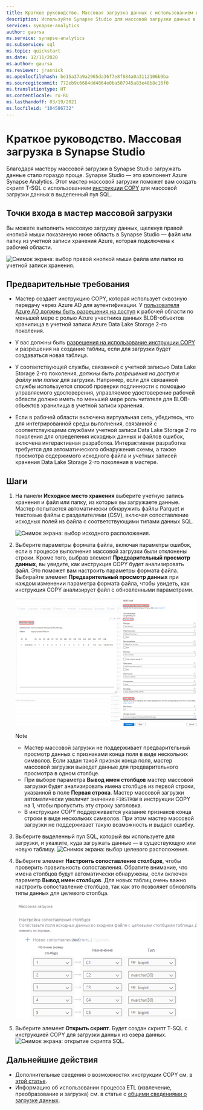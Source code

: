 ```yaml
---
title: Краткое руководство. Массовая загрузка данных с использованием выделенного пула SQL
description: Используйте Synapse Studio для массовой загрузки данных в выделенный пул SQL в Azure Synapse Analytics.
services: synapse-analytics
author: gaursa
ms.service: synapse-analytics
ms.subservice: sql
ms.topic: quickstart
ms.date: 12/11/2020
ms.author: gaursa
ms.reviewer: jrasnick
ms.openlocfilehash: be15a37a9a2965da36f7e8f884a0a3112106b9ba
ms.sourcegitcommit: 772eb9c6684dd4864e0ba507945a83e48b8c16f0
ms.translationtype: HT
ms.contentlocale: ru-RU
ms.lasthandoff: 03/19/2021
ms.locfileid: "104586732"
---
```

# <a name="quickstart-bulk-loading-with-synapse-studio"></a>Краткое руководство. Массовая загрузка в Synapse Studio

Благодаря мастеру массовой загрузки в Synapse Studio загружать данные стало гораздо проще. Synapse Studio — это компонент Azure Synapse Analytics. Этот мастер массовой загрузки поможет вам создать скрипт T-SQL с использованием [инструкции COPY](/sql/t-sql/statements/copy-into-transact-sql?view=azure-sqldw-latest&preserve-view=true) для массовой загрузки данных в выделенный пул SQL. 

## <a name="entry-points-to-the-bulk-load-wizard"></a>Точки входа в мастер массовой загрузки

Вы можете выполнить массовую загрузку данных, щелкнув правой кнопкой мыши показанную ниже область в Synapse Studio — файл или папку из учетной записи хранения Azure, которая подключена к рабочей области.

![Снимок экрана: выбор правой кнопкой мыши файла или папки из учетной записи хранения.](./sql/media/bulk-load/bulk-load-entry-point-0.png)

## <a name="prerequisites"></a>Предварительные требования

- Мастер создает инструкцию COPY, которая использует сквозную передачу через Azure AD для аутентификации. У [пользователя Azure AD должны быть разрешения на доступ](./sql-data-warehouse/quickstart-bulk-load-copy-tsql-examples.md#d-azure-active-directory-authentication) к рабочей области по меньшей мере с ролью Azure участника данных BLOB-объектов хранилища в учетной записи Azure Data Lake Storage 2-го поколения. 

- У вас должны быть [разрешения на использование инструкции COPY](/sql/t-sql/statements/copy-into-transact-sql?view=azure-sqldw-latest&preserve-view=true#permissions) и разрешения на создание таблиц, если для загрузки будет создаваться новая таблица.

- У соответствующей службы, связанной с учетной записью Data Lake Storage 2-го поколения, *должны быть разрешения на доступ к файлу или папке* для загрузки. Например, если для связанной службы используется способ проверки подлинности с помощью управляемого удостоверения, управляемое удостоверение рабочей области должно иметь по меньшей мере роль читателя для BLOB-объектов хранилища в учетной записи хранения.

- Если в рабочей области включена виртуальная сеть, убедитесь, что для интегрированной среды выполнения, связанной с соответствующими службами учетной записи Data Lake Storage 2-го поколения для определения исходных данных и файлов ошибок, включена интерактивная разработка. Интерактивная разработка требуется для автоматического обнаружения схемы, а также просмотра содержимого исходного файла и учетных записей хранения Data Lake Storage 2-го поколения в мастере.

## <a name="steps"></a>Шаги

1. На панели **Исходное место хранения** выберите учетную запись хранения и файл или папку, из которых вы загружаете данные. Мастер попытается автоматически обнаружить файлы Parquet и текстовые файлы с разделителями (CSV), включая сопоставление исходных полей из файла с соответствующими типами данных SQL. 

   ![Снимок экрана: выбор исходного расположения.](./sql/media/bulk-load/bulk-load-source-location.png)

2. Выберите параметры формата файла, включая параметры ошибок, если в процессе выполнения массовой загрузки были отклонены строки. Кроме того, выбрав элемент **Предварительный просмотр данных**, вы увидите, как инструкция COPY будет анализировать файл. Это поможет вам настроить параметры формата файла. Выбирайте элемент **Предварительный просмотр данных** при каждом изменении параметра формата файла, чтобы увидеть, как инструкция COPY анализирует файл с обновленными параметрами.

   ![Снимок экрана: предварительный просмотр данных](./sql/media/bulk-load/bulk-load-file-format-settings-preview-data.png) 

   > [!NOTE]  
   >
   > - Мастер массовой загрузки не поддерживает предварительный просмотр данных с признаками конца поля в виде нескольких символов. Если задан такой признак конца поля, мастер массовой загрузки выведет данные для предварительного просмотра в одном столбце. 
   > - При выборе параметра **Вывод имен столбцов** мастер массовой загрузки будет анализировать имена столбцов из первой строки, указанной в поле **Первая строка**. Мастер массовой загрузки автоматически увеличит значение `FIRSTROW` в инструкции COPY на 1, чтобы пропустить эту строку заголовка. 
   > - В инструкции COPY поддерживается указание признаков конца строки в виде нескольких символов. При этом мастер массовой загрузки не поддерживает такую возможность и выдаст ошибку.

3. Выберите выделенный пул SQL, который вы используете для загрузки, и укажите, куда загружать данные — в существующую или новую таблицу.
   ![Снимок экрана: выбор целевого расположения.](./sql/media/bulk-load/bulk-load-target-location.png)
4. Выберите элемент **Настроить сопоставление столбцов**, чтобы проверить правильность сопоставления. Обратите внимание, что имена столбцов будут автоматически обнаружены, если включен параметр **Вывод имен столбцов**. Для новых таблиц очень важно настроить сопоставление столбцов, так как это позволяет обновлять типы данных для целевого столбца.

   ![Снимок экрана: настройка сопоставления столбцов.](./sql/media/bulk-load/bulk-load-target-location-column-mapping.png)
5. Выберите элемент **Открыть скрипт**. Будет создан скрипт T-SQL с инструкцией COPY для загрузки данных из озера данных.
   ![Снимок экрана: открытие скрипта SQL.](./sql/media/bulk-load/bulk-load-target-final-script.png)

## <a name="next-steps"></a>Дальнейшие действия

- Дополнительные сведения о возможностях инструкции COPY см. в [этой статье](/sql/t-sql/statements/copy-into-transact-sql?view=azure-sqldw-latest&preserve-view=true#syntax).
- Информацию об использовании процесса ETL (извлечение, преобразование и загрузка) см. в статье с [общими сведениями о загрузке данных](./sql-data-warehouse/design-elt-data-loading.md#what-is-elt).
